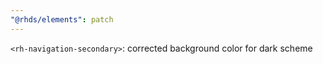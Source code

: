 ```yaml
---
"@rhds/elements": patch
---
```


`<rh-navigation-secondary>`: corrected background color for dark scheme
  